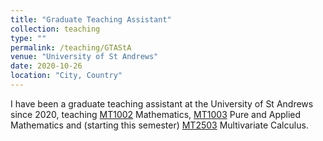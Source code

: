 ```yaml
---
title: "Graduate Teaching Assistant"
collection: teaching
type: ""
permalink: /teaching/GTAStA
venue: "University of St Andrews"
date: 2020-10-26
location: "City, Country"
---
```


I have been a graduate teaching assistant at the University of St Andrews since 2020, teaching [MT1002](https://www.st-andrews.ac.uk/subjects/modules/catalogue/?code=MT1002&academic_year=2022/3) Mathematics, [MT1003](https://www.st-andrews.ac.uk/subjects/modules/catalogue/?code=MT1003&academic_year=2022/3) Pure and Applied Mathematics and (starting this semester) [MT2503](https://www.st-andrews.ac.uk/subjects/modules/catalogue/?code=MT2503&academic_year=2022%2F3) Multivariate Calculus.
